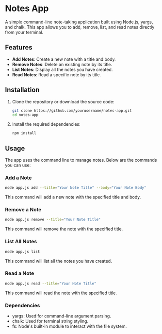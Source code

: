 # Notes App

A simple command-line note-taking application built using Node.js, yargs, and chalk. This app allows you to add, remove, list, and read notes directly from your terminal.

## Features

- **Add Notes**: Create a new note with a title and body.
- **Remove Notes**: Delete an existing note by its title.
- **List Notes**: Display all the notes you have created.
- **Read Notes**: Read a specific note by its title.

## Installation

1. Clone the repository or download the source code:

    ```bash
    git clone https://github.com/yourusername/notes-app.git
    cd notes-app
    ```

2. Install the required dependencies:

    ```bash
    npm install
    ```

## Usage

The app uses the command line to manage notes. Below are the commands you can use:

### Add a Note

```bash
node app.js add --title="Your Note Title" --body="Your Note Body"
```
This command will add a new note with the specified title and body.

### Remove a Note
``` bash
node app.js remove --title="Your Note Title"
```
This command will remove the note with the specified title.

### List All Notes
``` bash
node app.js list
```
This command will list all the notes you have created.

### Read a Note
```bash
node app.js read --title="Your Note Title"
```
This command will read the note with the specified title.

### Dependencies
- yargs: Used for command-line argument parsing.
- chalk: Used for terminal string styling.
- fs: Node's built-in module to interact with the file system.

